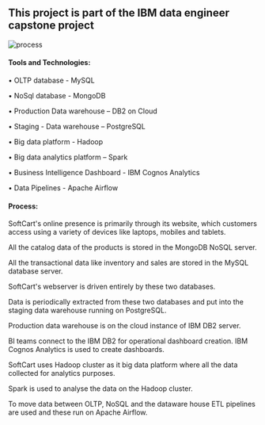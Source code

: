 ## This project is part of the IBM data engineer capstone project

![process](https://user-images.githubusercontent.com/108581091/194703580-6cdcf442-a754-45df-b4f8-ca1fd5d9c460.JPG)

#### Tools and Technologies:
• OLTP database - MySQL

• NoSql database - MongoDB

• Production Data warehouse – DB2 on Cloud

• Staging - Data warehouse – PostgreSQL

• Big data platform - Hadoop

• Big data analytics platform – Spark

• Business Intelligence Dashboard - IBM Cognos Analytics

• Data Pipelines - Apache Airflow

#### Process:
SoftCart's online presence is primarily through its website, which customers access using a variety of devices like laptops, mobiles and tablets.

All the catalog data of the products is stored in the MongoDB NoSQL server.

All the transactional data like inventory and sales are stored in the MySQL database server.

SoftCart's webserver is driven entirely by these two databases.

Data is periodically extracted from these two databases and put into the staging data warehouse running on PostgreSQL.

Production data warehouse is on the cloud instance of IBM DB2 server.

BI teams connect to the IBM DB2 for operational dashboard creation. IBM Cognos Analytics is used to create dashboards.

SoftCart uses Hadoop cluster as it big data platform where all the data collected for analytics purposes.

Spark is used to analyse the data on the Hadoop cluster.

To move data between OLTP, NoSQL and the dataware house ETL pipelines are used and these run on Apache Airflow.
